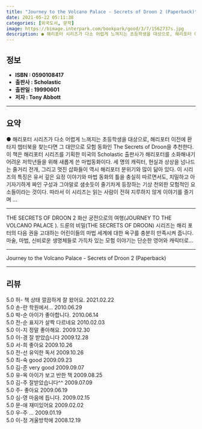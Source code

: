 ```yaml
---
title: "Journey to the Volcano Palace - Secrets of Droon 2 (Paperback)"
date: 2021-05-22 05:11:38
categories: [외국도서, 문학]
image: https://bimage.interpark.com/bookpark/good/3/7/1562737s.jpg
description: ● 해리포터 시리즈가 다소 어렵게 느껴지는 초등학생을 대상으로, 해리포터 이전에 환타지 챕터북을 찾는다면 그 대안으로 모험 동화인 The Secrets of Droon을 추천한다.이 책은 해리포터 시리즈를 기획한 미국의 Scholastic 출판사가 해리포터를 소화해내기 어려운 저학년
---
```


## **정보**

- **ISBN : 0590108417**
- **출판사 : Scholastic**
- **출판일 : 19990601**
- **저자 : Tony Abbott**

------



## **요약**

●  해리포터 시리즈가 다소 어렵게 느껴지는 초등학생을  대상으로, 해리포터 이전에 환타지 챕터북을 찾는다면 그 대안으로 모험 동화인 The Secrets of Droon을 추천한다.이 책은 해리포터 시리즈를 기획한 미국의 Scholastic 출판사가 해리포터를 소화해내기 어려운 저학년들을 위해 새롭게 쓴 마법동화이다. 세 명의 캐릭터, 현실과 상상을 넘나드는 줄거리 전개, 그리고 멋진 삽화들이 역시 해리포터 분위기와 많이 닮아 있다. 이 시리즈의 특징은 유서 깊은 요정 이야기와 마법 동화의 틀을 충실히 따르면서도, 치밀하고 아기자기하게 짜인 구성과 그야말로 샘솟듯이 줄기차게 등장하는 기상 천외한 모험적인 요소들이라는 것이다. 따라서 이 시리즈는 읽는 사람이 전혀 지루하지 않게 이야기를 즐기며 ...

------

THE SECRETS OF DROON 2 화산 궁전으로의 여행(JOURNEY TO THE VOLCANO PALACE ). 드룬의 비밀(THE SECRETS OF DROON) 시리즈는 해리 포터의 다음 권을 고대하는 어린이들의 마법 세계에 대한 욕구를 충분히 만족시켜 줍니다. 마술, 마법, 신비로운 생명체들로 가득차 있는 모험 이야기는 단순한 영어와 캐릭터로... 

------


Journey to the Volcano Palace - Secrets of Droon 2 (Paperback) 

------


## **리뷰** 

5.0 허- 책 상태 깔끔하게 잘 왔어요. 2021.02.22 <br/>5.0 손-란 학원에서... 2010.06.29 <br/>5.0 박-순 아이가 좋아합니다. 2010.06.14 <br/>5.0 전-순 표지가 살짝 다르네요 2010.02.03 <br/>5.0 이-지 정말 좋아해요. 2009.12.30 <br/>5.0 이-경 잘 받았습니다 2009.12.28 <br/>5.0 서-희 좋아요 2009.10.26 <br/>5.0 전-선 유익한 독서 2009.10.26 <br/>5.0 최-숙 good 2009.09.23 <br/>5.0 김-준 very good 2009.09.07 <br/>5.0 유-옥 아이가 보고 반한 책 2009.08.25 <br/>5.0 김-주 잘받았습니다^^ 2009.07.09 <br/>5.0 주- 좋아요 2009.06.19 <br/>5.0 심-영 마음에 듭니다. 2009.02.15 <br/>5.0 문-애 재미있어요 2009.02.02 <br/>5.0 우-주 ... 2009.01.19 <br/>5.0 이-정 겨울방학에 2008.12.19 <br/>